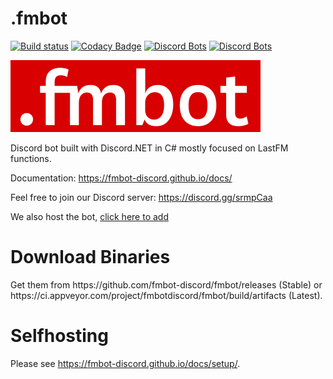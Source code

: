 <h1>.fmbot</h1>

[![Build status](https://ci.appveyor.com/api/projects/status/wy7md66rtm8ov1ej?svg=true)](https://ci.appveyor.com/project/fmbotdiscord/fmbot)
[![Codacy Badge](https://api.codacy.com/project/badge/Grade/878c29f25df44d22b3909c494539727d)](https://www.codacy.com/manual/th0mk/fmbot?utm_source=github.com&amp;utm_medium=referral&amp;utm_content=fmbot-discord/fmbot&amp;utm_campaign=Badge_Grade)
[![Discord Bots](https://top.gg/api/widget/status/356268235697553409.svg?noavatar=true)](https://top.gg/bot/356268235697553409)
[![Discord Bots](https://top.gg/api/widget/servers/356268235697553409.svg?noavatar=true)](https://top.gg/bot/356268235697553409)

![Logo](https://raw.githubusercontent.com/Bitl/FMBot_Discord/1.1.4/fmbotlogo.png)

Discord bot built with Discord.NET in C# mostly focused on LastFM functions.

Documentation: https://fmbot-discord.github.io/docs/

Feel free to join our Discord server: https://discord.gg/srmpCaa

We also host the bot, [click here to add](https://discordapp.com/oauth2/authorize?client_id=356268235697553409&scope=bot&permissions=0)

<h1>Download Binaries</h1>
Get them from https://github.com/fmbot-discord/fmbot/releases (Stable) or https://ci.appveyor.com/project/fmbotdiscord/fmbot/build/artifacts (Latest).

<h1>Selfhosting</h1>

Please see https://fmbot-discord.github.io/docs/setup/.
